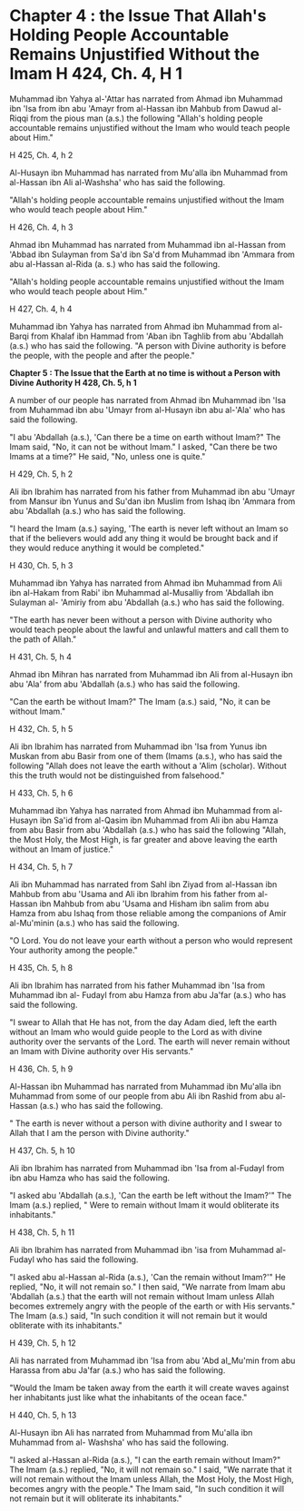 Chapter 4 : the Issue That Allah's Holding People Accountable Remains Unjustified Without the Imam H 424, Ch. 4, H 1
====================================================================================================================

Muhammad ibn Yahya al-'Attar has narrated from Ahmad ibn Muhammad ibn
'Isa from ibn abu 'Amayr from al-Hassan ibn Mahbub from Dawud al-Riqqi
from the pious man (a.s.) the following "Allah's holding people
accountable remains unjustified without the Imam who would teach people
about Him."

H 425, Ch. 4, h 2

Al-Husayn ibn Muhammad has narrated from Mu'alla ibn Muhammad from
al-Hassan ibn Ali al-Washsha' who has said the following.

"Allah's holding people accountable remains unjustified without the
Imam who would teach people about Him."

H 426, Ch. 4, h 3

Ahmad ibn Muhammad has narrated from Muhammad ibn al-Hassan from 'Abbad
ibn Sulayman from Sa'd ibn Sa'd from Muhammad ibn 'Ammara from abu
al-Hassan al-Rida (a. s.) who has said the following.

"Allah's holding people accountable remains unjustified without the
Imam who would teach people about Him."

H 427, Ch. 4, h 4

Muhammad ibn Yahya has narrated from Ahmad ibn Muhammad from al-Barqi
from Khalaf ibn Hammad from 'Aban ibn Taghlib from abu 'Abdallah (a.s.)
who has said the following. "A person with Divine authority is before
the people, with the people and after the people."


**Chapter 5 : The Issue that the Earth at no time is without a Person
with Divine Authority H 428, Ch. 5, h 1**

A number of our people has narrated from Ahmad ibn Muhammad ibn 'Isa
from Muhammad ibn abu 'Umayr from al-Husayn ibn abu al-'Ala' who has
said the following.

"I abu 'Abdallah (a.s.), 'Can there be a time on earth without Imam?"
The Imam said, "No, it can not be without Imam." I asked, "Can there be
two Imams at a time?" He said, "No, unless one is quite."

H 429, Ch. 5, h 2

Ali ibn Ibrahim has narrated from his father from Muhammad ibn abu
'Umayr from Mansur ibn Yunus and Su'dan ibn Muslim from Ishaq ibn
'Ammara from abu 'Abdallah (a.s.) who has said the following.

"I heard the Imam (a.s.) saying, 'The earth is never left without an
Imam so that if the believers would add any thing it would be brought
back and if they would reduce anything it would be completed."

H 430, Ch. 5, h 3

Muhammad ibn Yahya has narrated from Ahmad ibn Muhammad from Ali ibn
al-Hakam from Rabi' ibn Muhammad al-Musalliy from 'Abdallah ibn Sulayman
al- 'Amiriy from abu 'Abdallah (a.s.) who has said the following.

"The earth has never been without a person with Divine authority who
would teach people about the lawful and unlawful matters and call them
to the path of Allah."

H 431, Ch. 5, h 4

Ahmad ibn Mihran has narrated from Muhammad ibn Ali from al-Husayn ibn
abu 'Ala' from abu 'Abdallah (a.s.) who has said the following.

"Can the earth be without Imam?" The Imam (a.s.) said, "No, it can be
without Imam."

H 432, Ch. 5, h 5

Ali ibn Ibrahim has narrated from Muhammad ibn 'Isa from Yunus ibn
Muskan from abu Basir from one of them (Imams (a.s.), who has said the
following "Allah does not leave the earth without a 'Alim (scholar).
Without this the truth would not be distinguished from falsehood."

H 433, Ch. 5, h 6

Muhammad ibn Yahya has narrated from Ahmad ibn Muhammad from al-Husayn
ibn Sa'id from al-Qasim ibn Muhammad from Ali ibn abu Hamza from abu
Basir from abu 'Abdallah (a.s.) who has said the following "Allah, the
Most Holy, the Most High, is far greater and above leaving the earth
without an Imam of justice."

H 434, Ch. 5, h 7

Ali ibn Muhammad has narrated from Sahl ibn Ziyad from al-Hassan ibn
Mahbub from abu 'Usama and Ali ibn Ibrahim from his father from
al-Hassan ibn Mahbub from abu 'Usama and Hisham ibn salim from abu Hamza
from abu Ishaq from those reliable among the companions of Amir
al-Mu'minin (a.s.) who has said the following.

"O Lord. You do not leave your earth without a person who would
represent Your authority among the people."

H 435, Ch. 5, h 8

Ali ibn Ibrahim has narrated from his father Muhammad ibn 'Isa from
Muhammad ibn al- Fudayl from abu Hamza from abu Ja'far (a.s.) who has
said the following.

"I swear to Allah that He has not, from the day Adam died, left the
earth without an Imam who would guide people to the Lord as with divine
authority over the servants of the Lord. The earth will never remain
without an Imam with Divine authority over His servants."

H 436, Ch. 5, h 9

Al-Hassan ibn Muhammad has narrated from Muhammad ibn Mu'alla ibn
Muhammad from some of our people from abu Ali ibn Rashid from abu
al-Hassan (a.s.) who has said the following.

" The earth is never without a person with divine authority and I swear
to Allah that I am the person with Divine authority."

H 437, Ch. 5, h 10

Ali ibn Ibrahim has narrated from Muhammad ibn 'Isa from al-Fudayl from
ibn abu Hamza who has said the following.

"I asked abu 'Abdallah (a.s.), 'Can the earth be left without the
Imam?'" The Imam (a.s.) replied, " Were to remain without Imam it would
obliterate its inhabitants."

H 438, Ch. 5, h 11

Ali ibn Ibrahim has narrated from Muhammad ibn 'isa from Muhammad
al-Fudayl who has said the following.

"I asked abu al-Hassan al-Rida (a.s.), 'Can the remain without Imam?'"
He replied, "No, it will not remain so." I then said, "We narrate from
Imam abu 'Abdallah (a.s.) that the earth will not remain without Imam
unless Allah becomes extremely angry with the people of the earth or
with His servants." The Imam (a.s.) said, "In such condition it will not
remain but it would obliterate with its inhabitants."

H 439, Ch. 5, h 12

Ali has narrated from Muhammad ibn 'Isa from abu 'Abd al\_Mu'min from
abu Harassa from abu Ja'far (a.s.) who has said the following.

"Would the Imam be taken away from the earth it will create waves
against her inhabitants just like what the inhabitants of the ocean
face."

H 440, Ch. 5, h 13

Al-Husayn ibn Ali has narrated from Muhammad from Mu'alla ibn Muhammad
from al- Washsha' who has said the following.

"I asked al-Hassan al-Rida (a.s.), "I can the earth remain without
Imam?" The Imam (a.s.) replied, "No, it will not remain so." I said, "We
narrate that it will not remain without the Imam unless Allah, the Most
Holy, the Most High, becomes angry with the people." The Imam said, "In
such condition it will not remain but it will obliterate its
inhabitants."


